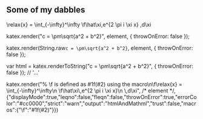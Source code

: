 ## Some of my dabbles

<!--Science
1. Gomboc
2. Singularities
3. Linear and non-linear
4. Patterns, patterns, patterns
5. When the history comes to bite...
-->
<!--Paintings-->

<!--Music-->

\relax{x} = \int_{-\infty}^\infty
    \f\hat\xi\,e^{2 \pi i \xi x}
    \,d\xi

katex.render("c = \\pm\\sqrt{a^2 + b^2}", element, {
    throwOnError: false
});

katex.render(String.raw`c = \pm\sqrt{a^2 + b^2}`, element, {
    throwOnError: false
});

var html = katex.renderToString("c = \\pm\\sqrt{a^2 + b^2}", {
    throwOnError: false
});
// '<span class="katex">...</span>'

katex.render("% \\f is defined as #1f(#2) using the macro\n\\f\\relax{x} = \\int_{-\\infty}^\\infty\n    \\f\\hat\\xi\\,e^{2 \\pi i \\xi x}\n    \\,d\\xi", /* element */, {"displayMode":true,"leqno":false,"fleqn":false,"throwOnError":true,"errorColor":"#cc0000","strict":"warn","output":"htmlAndMathml","trust":false,"macros":{"\\f":"#1f(#2)"}})